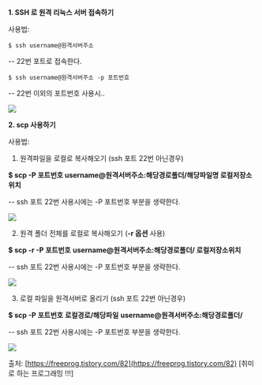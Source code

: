 **1. SSH 로 원격 리눅스 서버 접속하기**

  

사용법:
```
$ ssh username@원격서버주소
```
-- 22번 포트로 접속한다.

```
$ ssh username@원격서버주소 -p 포트번호
```
-- 22번 이외의 포트번호 사용시..

  

![](https://t1.daumcdn.net/cfile/tistory/231B0A4654C0851007)

  

  

  

**2. scp 사용하기**

  

사용법:

1) 원격파일을 로컬로 복사해오기 (ssh 포트 22번 아닌경우)

  

**$ scp  -P 포트번호 username@원격서버주소:해당경로폴더/해당파일명 로컬저장소위치**

  

-- ssh 포트 22번 사용시에는  -P 포트번호  부분을 생략한다.

  

![](https://t1.daumcdn.net/cfile/tistory/277DDB4954C0995A1F)

  

  

  

2) 원격 폴더 전체를 로컬로 복사해오기 (**-r 옵션** 사용)

  

**$ scp  -r -P 포트번호** **username@원격서버주소:해당경로폴더/ 로컬저장소위치**

  

-- ssh 포트 22번 사용시에는  -P 포트번호  부분을 생략한다.

  

![](https://t1.daumcdn.net/cfile/tistory/215D624654C09E0F1B)

  

  

3) 로컬 파일을 원격서버로 올리기 (ssh 포트 22번 아닌경우)

  

**$ scp -P 포트번호** **로컬경로/해당파일**  **username@원격서버주소:해당경로폴더/**

  

-- ssh 포트 22번 사용시에는  -P 포트번호  부분을 생략한다.

  

![](https://t1.daumcdn.net/cfile/tistory/2202543F54C0A03F36)

  
  
출처: [https://freeprog.tistory.com/82](https://freeprog.tistory.com/82) [취미로 하는 프로그래밍 !!!]
<!--stackedit_data:
eyJoaXN0b3J5IjpbMzgzOTI0MTg0XX0=
-->